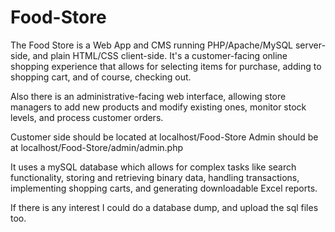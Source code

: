 # Food-Store

The Food Store is a Web App and CMS running PHP/Apache/MySQL server-side, and plain HTML/CSS client-side.
It's a customer-facing online shopping experience that allows for selecting items for purchase, adding to shopping cart, and of course, checking out. 

Also there is an administrative-facing web interface, allowing store managers to add new products and modify existing ones, monitor stock levels, and process customer orders.

Customer side should be located at localhost/Food-Store
Admin should be at localhost/Food-Store/admin/admin.php

It uses a mySQL database which allows for complex tasks like search functionality, storing and retrieving binary data, handling transactions, implementing shopping carts, and generating downloadable Excel reports.

If there is any interest I could do a database dump, and upload the sql files too.
